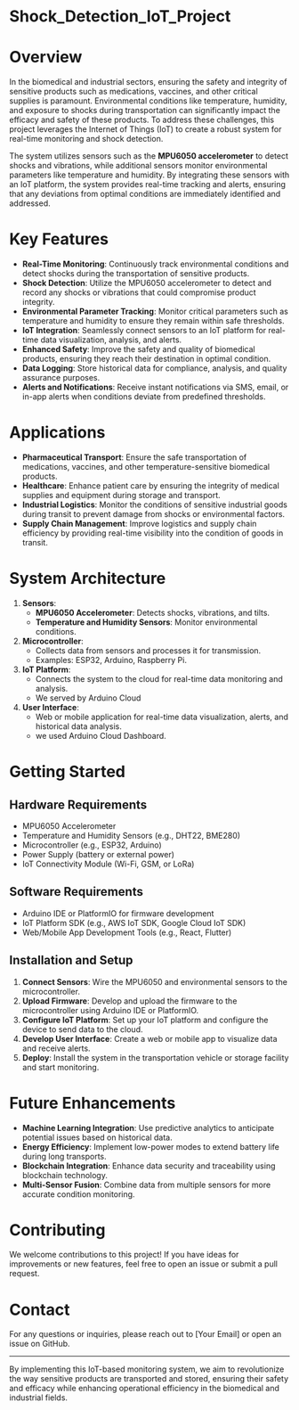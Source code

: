# Shock_Detection_IoT_Project

# Overview
In the biomedical and industrial sectors, ensuring the safety and integrity of sensitive products such as medications, vaccines, and other critical supplies is paramount. Environmental conditions like temperature, humidity, and exposure to shocks during transportation can significantly impact the efficacy and safety of these products. To address these challenges, this project leverages the Internet of Things (IoT) to create a robust system for real-time monitoring and shock detection.

The system utilizes sensors such as the **MPU6050 accelerometer** to detect shocks and vibrations, while additional sensors monitor environmental parameters like temperature and humidity. By integrating these sensors with an IoT platform, the system provides real-time tracking and alerts, ensuring that any deviations from optimal conditions are immediately identified and addressed.

# Key Features
- **Real-Time Monitoring**: Continuously track environmental conditions and detect shocks during the transportation of sensitive products.
- **Shock Detection**: Utilize the MPU6050 accelerometer to detect and record any shocks or vibrations that could compromise product integrity.
- **Environmental Parameter Tracking**: Monitor critical parameters such as temperature and humidity to ensure they remain within safe thresholds.
- **IoT Integration**: Seamlessly connect sensors to an IoT platform for real-time data visualization, analysis, and alerts.
- **Enhanced Safety**: Improve the safety and quality of biomedical products, ensuring they reach their destination in optimal condition.
- **Data Logging**: Store historical data for compliance, analysis, and quality assurance purposes.
- **Alerts and Notifications**: Receive instant notifications via SMS, email, or in-app alerts when conditions deviate from predefined thresholds.

# Applications
- **Pharmaceutical Transport**: Ensure the safe transportation of medications, vaccines, and other temperature-sensitive biomedical products.
- **Healthcare**: Enhance patient care by ensuring the integrity of medical supplies and equipment during storage and transport.
- **Industrial Logistics**: Monitor the conditions of sensitive industrial goods during transit to prevent damage from shocks or environmental factors.
- **Supply Chain Management**: Improve logistics and supply chain efficiency by providing real-time visibility into the condition of goods in transit.

# System Architecture
1. **Sensors**:
   - **MPU6050 Accelerometer**: Detects shocks, vibrations, and tilts.
   - **Temperature and Humidity Sensors**: Monitor environmental conditions.
2. **Microcontroller**: 
   - Collects data from sensors and processes it for transmission.
   - Examples: ESP32, Arduino, Raspberry Pi.
3. **IoT Platform**:
   - Connects the system to the cloud for real-time data monitoring and analysis.
   - We served by Arduino Cloud 
4. **User Interface**:
   - Web or mobile application for real-time data visualization, alerts, and historical data analysis.
   - we used Arduino Cloud Dashboard. 

# Getting Started

## Hardware Requirements
- MPU6050 Accelerometer
- Temperature and Humidity Sensors (e.g., DHT22, BME280)
- Microcontroller (e.g., ESP32, Arduino)
- Power Supply (battery or external power)
- IoT Connectivity Module (Wi-Fi, GSM, or LoRa)

## Software Requirements
- Arduino IDE or PlatformIO for firmware development
- IoT Platform SDK (e.g., AWS IoT SDK, Google Cloud IoT SDK)
- Web/Mobile App Development Tools (e.g., React, Flutter)

## Installation and Setup
1. **Connect Sensors**: Wire the MPU6050 and environmental sensors to the microcontroller.
2. **Upload Firmware**: Develop and upload the firmware to the microcontroller using Arduino IDE or PlatformIO.
3. **Configure IoT Platform**: Set up your IoT platform and configure the device to send data to the cloud.
4. **Develop User Interface**: Create a web or mobile app to visualize data and receive alerts.
5. **Deploy**: Install the system in the transportation vehicle or storage facility and start monitoring.

# Future Enhancements
- **Machine Learning Integration**: Use predictive analytics to anticipate potential issues based on historical data.
- **Energy Efficiency**: Implement low-power modes to extend battery life during long transports.
- **Blockchain Integration**: Enhance data security and traceability using blockchain technology.
- **Multi-Sensor Fusion**: Combine data from multiple sensors for more accurate condition monitoring.

# Contributing
We welcome contributions to this project! If you have ideas for improvements or new features, feel free to open an issue or submit a pull request.

# Contact
For any questions or inquiries, please reach out to [Your Email] or open an issue on GitHub.

---

By implementing this IoT-based monitoring system, we aim to revolutionize the way sensitive products are transported and stored, ensuring their safety and efficacy while enhancing operational efficiency in the biomedical and industrial fields.
